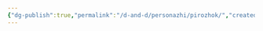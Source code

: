 ```yaml
---
{"dg-publish":true,"permalink":"/d-and-d/personazhi/pirozhok/","created":"2024-02-19T19:15:29.022+03:00","updated":"2024-03-26T00:01:46.701+03:00"}
---
```


